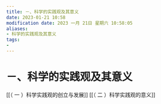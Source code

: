 ```yaml
---
title: －、科学的实践观及其意义
date: 2023-01-21 10:58
modification date: 2023 一月 21日 星期六 10:58:05
aliases: 
- 科学的实践观及其意义
tags: 
- 
---
```


# －、科学的实践观及其意义

[[（ 一 ）科学实践观的创立与发展]]
[[（ 二 ）科学实践观的意义]]
